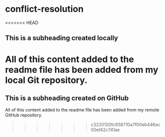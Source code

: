 # conflict-resolution

<<<<<<< HEAD
 ## This is a subheading created locally

 All of this content added to the readme file has been added from my local Git repository.
=======
## This is a subheading created on GitHub

All of this content added to the readme file has been added from my remote GitHub repository.
>>>>>>> c3220120fc938710a7f00eb446ac00ef42c741ae
